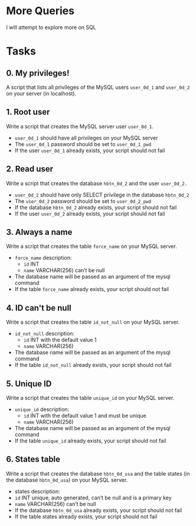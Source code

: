 # More Queries

I will attempt to explore more on SQL

# Tasks

## 0. My privileges!
A script that lists all privileges of the MySQL users `user_0d_1` and `user_0d_2` on your server (in localhost).

## 1. Root user
Write a script that creates the MySQL server user `user_0d_1`.

* `user_0d_1` should have all privileges on your MySQL server
* The `user_0d_1` password should be set to `user_0d_1_pwd`
* If the user `user_0d_1` already exists, your script should not fail

## 2. Read user
Write a script that creates the database `hbtn_0d_2` and the user `user_0d_2.`

* `user_0d_2` should have only SELECT privilege in the database `hbtn_0d_2`
* The `user_0d_2` password should be set to `user_0d_2_pwd`
* If the database `hbtn_0d_2` already exists, your script should not fail
* If the user `user_0d_2` already exists, your script should not fail

## 3. Always a name
Write a script that creates the table `force_name` on your MySQL server.

* `force_name` description:
	* `id` INT
	* `name` VARCHAR(256) can’t be null
* The database name will be passed as an argument of the mysql command
* If the table `force_name` already exists, your script should not fail

## 4. ID can't be null
Write a script that creates the table `id_not_null` on your MySQL server.

* `id_not_null` description:
	* `id` INT with the default value 1
	* `name` VARCHAR(256)
* The database name will be passed as an argument of the mysql command
* If the table `id_not_null` already exists, your script should not fail

## 5. Unique ID
Write a script that creates the table `unique_id` on your MySQL server.

* `unique_id` description:
	* `id` INT with the default value 1 and must be unique
	* `name` VARCHAR(256)
* The database name will be passed as an argument of the mysql command
* If the table `unique_id` already exists, your script should not fail

## 6. States table
Write a script that creates the database `hbtn_0d_usa` and the table states (in the database `hbtn_0d_usa`) on your MySQL server.

* states description:
* `id` INT unique, auto generated, can’t be null and is a primary key
* `name` VARCHAR(256) can’t be null
* If the database `hbtn_0d_usa` already exists, your script should not fail
* If the table states already exists, your script should not fail
